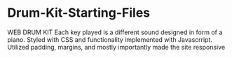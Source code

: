 # Drum-Kit-Starting-Files
 WEB DRUM KIT
 Each key played is a different sound designed in form of a piano.
 Styled with CSS and  functionality implemented with Javascrript.
 Utilized padding, margins, and mostly importantly made the site responsive
 
